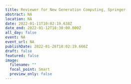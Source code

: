 ```yaml
---
title: Reviewer for New Generation Computing, Springer
abstract: NA
location: NA
date: 2022-01-11T10:02:19.638Z
date_end: 2022-01-12T18:30:00.000Z
all_day: false
event: NA
event_url: NA
publishDate: 2022-01-26T10:02:19.666Z
draft: false
featured: false
image:
  filename: ""
  focal_point: Smart
  preview_only: false
---
```

